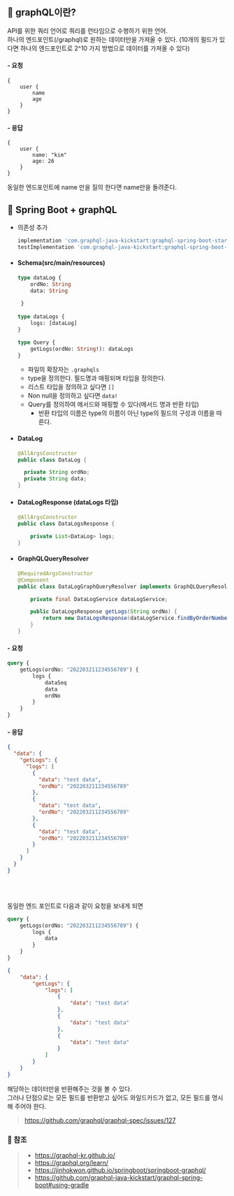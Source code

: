 ## 🧐 graphQL이란?
API를 위한 쿼리 언어로 쿼리를 런타임으로 수행하기 위한 언어.   
하나의 엔드포인트(/graphql)로 원하는 데이터만을 가져올 수 있다. (10개의 필드가 있다면 하나의 엔드포인트로 2^10 가지 방법으로 데이터를 가져올 수 있다)

#### - 요청
```
{
    user {
        name
        age
    }
}
```

#### - 응답
```
{
    user {
        name: "kim"
        age: 26
    }
}
```

동일한 엔드포인트에 name 만을 질의 한다면 name만을 돌려준다. 


## 📌 Spring Boot + graphQL

- 의존성 추가
    ```groovy
    implementation 'com.graphql-java-kickstart:graphql-spring-boot-starter:12.0.0'
    testImplementation 'com.graphql-java-kickstart:graphql-spring-boot-starter-test:12.0.0'
    ```

- #### Schema(src/main/resources)
  ```graphql
  type dataLog {
      ordNo: String
      data: String
     
   }
    
  type dataLogs {
      logs: [dataLog]
  }
  
  type Query {
      getLogs(ordNo: String!): dataLogs
  }
  ```
  - 파일의 확장자는 `.graphqls`
  - type을 정의한다. 필드명과 매핑되며 타입을 정의한다.
  - 리스트 타입을 정의하고 싶다면 `[]`
  - Non null을 정의하고 싶다면 `data!`
  - Query를 정의하여 메서드와 매핑할 수 있다(메서드 명과 반환 타입)
    - 반환 타입의 이름은 type의 이름이 아닌 type의 필드의 구성과 이름을 따른다.
  

- #### DataLog
  ```java
  @AllArgsConstructor
  public class DataLog {
  
    private String ordNo;
    private String data;
  }
  ```

- #### DataLogResponse (dataLogs 타입)
  ```java
  @AllArgsConstructor
  public class DataLogsResponse {
  
      private List<DataLog> logs;
  }
  ```

- #### GraphQLQueryResolver
  ```java
  @RequiredArgsConstructor
  @Component
  public class DataLogGraphQueryResolver implements GraphQLQueryResolver {
  
      private final DataLogService dataLogService;
  
      public DataLogsResponse getLogs(String ordNo) {
          return new DataLogsResponse(dataLogService.findByOrderNumber(ordNo));
      }
  }
  ```


#### - 요청
```graphql
query {
    getLogs(ordNo: "202203211234556789") {
        logs {
            dataSeq
            data
            ordNo
        }
    }
}
```

#### - 응답
```json
{
  "data": {
    "getLogs": {
      "logs": [
        {
          "data": "test data",
          "ordNo": "202203211234556789"
        },
        {
          "data": "test data",
          "ordNo": "202203211234556789"
        },
        {
          "data": "test data",
          "ordNo": "202203211234556789"
        }
      ]
    }
  }
}
```
<br><br>


동일한 엔드 포인트로 다음과 같이 요청을 보내게 되면
```graphql
query {
    getLogs(ordNo: "202203211234556789") {
        logs {
            data
        }
    }
}
```

```json
{
    "data": {
        "getLogs": {
            "logs": [
                {
                    "data": "test data"
                },
                {
                    "data": "test data"
                },
                {
                    "data": "test data"
                }
            ]
        }
    }
}
```
해당하는 데이터만을 반환해주는 것을 볼 수 있다.   
그러나 단점으로는 모든 필드를 반환받고 싶어도 와일드카드가 없고, 모든 필드를 명시해 주어야 한다.
> https://github.com/graphql/graphql-spec/issues/127

  

### 🔑 참조
> - https://graphql-kr.github.io/
> - https://graphql.org/learn/
> - https://jinhokwon.github.io/springboot/springboot-graphql/
> - https://github.com/graphql-java-kickstart/graphql-spring-boot#using-gradle
